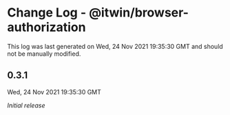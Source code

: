 # Change Log - @itwin/browser-authorization

This log was last generated on Wed, 24 Nov 2021 19:35:30 GMT and should not be manually modified.

## 0.3.1
Wed, 24 Nov 2021 19:35:30 GMT

_Initial release_


